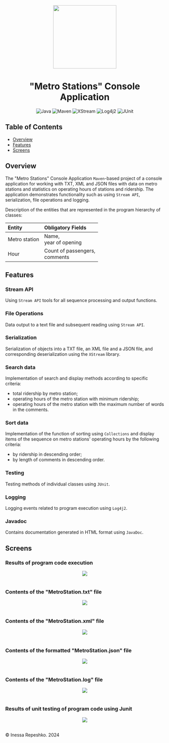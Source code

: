 <div align="center"><img src="https://github.com/user-attachments/assets/d0d383bb-de61-43f4-b2f4-320b2c8cc055" width="200"/></div>
<h1 align="center"><a id="metro-station-console-application"></a> "Metro Stations" Console Application</h1>

<p align="center">
   <img src="https://img.shields.io/badge/Java-007396?logo=java&logoColor=white" alt="Java" />
   <img src="https://img.shields.io/badge/Maven-C71A36?logo=apachemaven&logoColor=white" alt="Maven" />
   <img src="https://img.shields.io/badge/XStream-2A2A2A?logo=xstream&logoColor=white" alt="XStream" />
   <img src="https://img.shields.io/badge/Log4j2-FF4500?logo=apache&logoColor=white" alt="Log4j2" />
   <img src="https://img.shields.io/badge/JUnit-25A162?logo=junit5&logoColor=white" alt="JUnit" />
</p>


## Table of Contents
- [Overview](#overview)
- [Features](#metro-station-console-application-features)
- [Screens](#screens)


## Overview

The "Metro Stations" Console Application ```Maven```-based project of a console application for working with 
TXT, XML and JSON files with data on metro stations and statistics on operating hours of stations and ridership. 
The application demonstrates functionality such as using ```Stream API```, serialization, file operations and logging.

Description of the entities that are represented in the program hierarchy of classes:

| Entity        | Obligatory Fields                  |
|:--------------|:-----------------------------------|
| Metro station | Name, <br/>year of opening         |
| Hour          | Count of passengers, <br/>comments |


## <a id="metro-station-console-application-features"></a> Features

### Stream API
Using ```Stream API``` tools for all sequence processing and output functions.

### File Operations
Data output to a text file and subsequent reading using ```Stream API```. 

### Serialization
Serialization of objects into a TXT file, an XML file and a JSON file, 
and corresponding deserialization using the ```XStream``` library.

### Search data
Implementation of search and display methods according to specific criteria:
- total ridership by metro station;
- operating hours of the metro station with minimum ridership;
- operating hours of the metro station with the maximum number of words in the comments.

### Sort data
Implementation of the function of sorting using ```Collections``` and display items 
of the sequence on metro stations' operating hours by the following criteria:
- by ridership in descending order;
- by length of comments in descending order.

### Testing
Testing methods of individual classes using ```JUnit```.

### Logging
Logging events related to program execution using ```Log4j2```.

### Javadoc
Contains documentation generated in HTML format using ```JavaDoc```.


## Screens

### Results of program code execution

<div align="center">
    <img src="https://github.com/InessaRepeshko/java-application-metro-stations/blob/main/screens/console_application/results.jpg">
</div><br />

### Contents of the "MetroStation.txt" file

<div align="center">
    <img src="https://github.com/InessaRepeshko/java-application-metro-stations/blob/main/screens/console_application/txt_file.jpg">
</div><br />

### Contents of the "MetroStation.xml" file

<div align="center">
    <img src="https://github.com/InessaRepeshko/java-application-metro-stations/blob/main/screens/console_application/xml_file.jpg">
</div><br />

### Contents of the formatted "MetroStation.json" file

<div align="center">
    <img src="https://github.com/InessaRepeshko/java-application-metro-stations/blob/main/screens/console_application/json_file.jpg">
</div><br />

### Contents of the "MetroStation.log" file

<div align="center">
    <img src="https://github.com/InessaRepeshko/java-application-metro-stations/blob/main/screens/console_application/log_file.jpg">
</div><br />

### Results of unit testing of program code using Junit

<div align="center">
    <img src="https://github.com/InessaRepeshko/java-application-metro-stations/blob/main/screens/console_application/unit_tests.jpg">
</div><br />



© Inessa Repeshko. 2024
